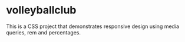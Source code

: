 # volleyballclub

This is a CSS project that demonstrates responsive design using media queries, rem and percentages.
